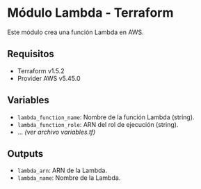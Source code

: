# Módulo Lambda - Terraform

Este módulo crea una función Lambda en AWS.

## Requisitos

- Terraform v1.5.2
- Provider AWS v5.45.0

## Variables

- `lambda_function_name`: Nombre de la función Lambda (string).
- `lambda_function_role`: ARN del rol de ejecución (string).
- ... *(ver archivo variables.tf)*

## Outputs

- `lambda_arn`: ARN de la Lambda.
- `lambda_name`: Nombre de la Lambda.
